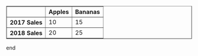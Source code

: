 <table border="1" class="dataframe">
  <thead>
    <tr style="text-align: right;">
      <th></th>
      <th>Apples</th>
      <th>Bananas</th>
    </tr>
  </thead>
  <tbody>
    <tr>
      <th>2017 Sales</th>
      <td>10</td>
      <td>15</td>
    </tr>
    <tr>
      <th>2018 Sales</th>
      <td>20</td>
      <td>25</td>
    </tr>
  </tbody>
</table>

end
